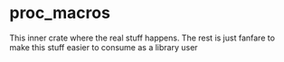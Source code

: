 # proc_macros
This inner crate where the real stuff happens. 
The rest is just fanfare to make this stuff easier to consume as a library user